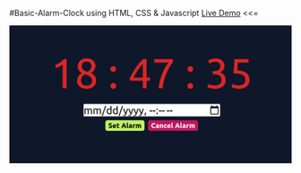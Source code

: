 #Basic-Alarm-Clock using HTML, CSS & Javascript
<a href="https://shehroze1995.github.io/Basic-Alarm-Clock/">Live Demo</a>  <<=

<img src="preview.png">
